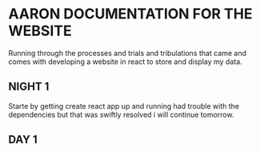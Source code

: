# AARON DOCUMENTATION FOR THE WEBSITE
Running through the processes and trials and tribulations that came and comes with developing a website in react to store and display my data.


## NIGHT 1
Starte by getting create react app up and running had trouble with the dependencies but that was swiftly resolved i will continue tomorrow.

## DAY 1
